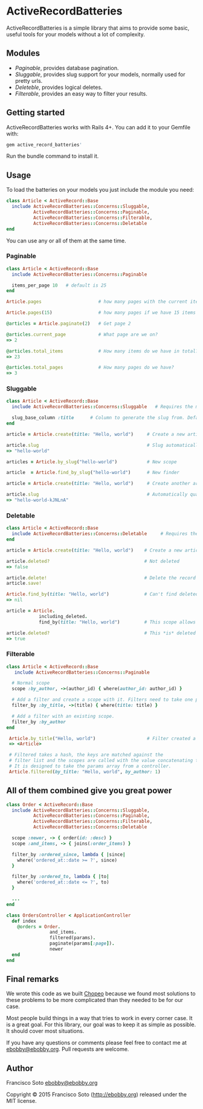 # ActiveRecordBatteries

ActiveRecordBatteries is a simple library that aims to provide some basic, useful tools for your models without a lot of complexity.

## Modules

- *Paginable*, provides database pagination.
- *Sluggable*, provides slug support for your models, normally used for pretty urls.
- *Deleteble*, provides logical deletes.
- *Filterable*, provides an easy way to filter your results.

## Getting started

ActiveRecordBatteries works with Rails 4+. You can add it to your Gemfile with:

```ruby
gem active_record_batteries'
```

Run the bundle command to install it.

## Usage

To load the batteries on your models you just include the module you need:

```ruby
class Article < ActiveRecord::Base
  include ActiveRecordBatteries::Concerns::Sluggable,
          ActiveRecordBatteries::Concerns::Paginable,
          ActiveRecordBatteries::Concerns::Filterable,
          ActiveRecordBatteries::Concerns::Deletable
end
```

You can use any or all of them at the same time.

### Paginable

```ruby
class Article < ActiveRecord::Base
  include ActiveRecordBatteries::Concerns::Paginable

  items_per_page 10   # default is 25
end
```

```ruby
Article.pages                     # how many pages with the current items_per_page configuration.

Article.pages(15)                 # how many pages if we have 15 items per page

@articles = Article.paginate(2)   # Get page 2

@articles.current_page            # What page are we on?
=> 2

@articles.total_items             # How many items do we have in total?
=> 23

@articles.total_pages             # How many pages do we have?
=> 3

```

### Sluggable

```ruby
class Article < ActiveRecord::Base
  include ActiveRecordBatteries::Concerns::Sluggable   # Requires the model to have a string column named slug.

  slug_base_column :title      # Column to generate the slug from. Default is :name
end
```

```ruby
article = Article.create(title: "Hello, world")     # Create a new article

article.slug                                        # Slug automatically generated
=> "hello-world"

articles = Article.by_slug("hello-world")           # New scope

article  = Article.find_by_slug("hello-world")      # New finder

article = Article.create(title: "Hello, world")     # Create another article with clashing slug

article.slug                                        # Automatically qualified, slugs are unique.
=> "hello-world-kJNLnA"
```

### Deletable

```ruby
class Article < ActiveRecord::Base
  include ActiveRecordBatteries::Concerns::Deletable     # Requires the model to have a datetime column named deleted_at.
end
```

```ruby
article = Article.create(title: "Hello, world")    # Create a new article

article.deleted?                                   # Not deleted
=> false

article.delete!                                    # Delete the record
article.save!

Article.find_by(title: "Hello, world")             # Can't find deleted records.
=> nil

article = Article.
            including_deleted.
            find_by(title: "Hello, world")         # This scope allows to find it

article.deleted?                                   # This *is* deleted
=> true
```

### Filterable

```ruby
class Article < ActiveRecord::Base
   include ActiveRecordBatteries::Concerns::Paginable

  # Normal scope
  scope :by_author, ->(author_id) { where(author_id: author_id) }

  # Add a filter and create a scope with it. Filters need to take one parameter.
  filter_by :by_title, ->(title) { where(title: title) }

  # Add a filter with an existing scope.
  filter_by :by_author
end
```

```ruby
 Article.by_title("Hello, world")                   # Filter created a scope.
 => <Article>

 # Filtered takes a hash, the keys are matched against the
 # filter list and the scopes are called with the value concatenating them.
 # It is designed to take the params array from a controller.
 Article.filtered(by_title: "Hello, world", by_author: 1)
```

## All of them combined give you great power
```ruby
class Order < ActiveRecord::Base
  include ActiveRecordBatteries::Concerns::Sluggable,
          ActiveRecordBatteries::Concerns::Paginable,
          ActiveRecordBatteries::Concerns::Filterable,
          ActiveRecordBatteries::Concerns::Deletable

  scope :newer, -> { order(id: :desc) }
  scope :and_items, -> { joins(:order_items) }

  filter_by :ordered_since, lambda { |since|
    where('ordered_at::date >= ?', since)
  }

  filter_by :ordered_to, lambda { |to|
    where('ordered_at::date <= ?', to)
  }

  ...
end

class OrdersController < ApplicationController
  def index
    @orders = Order.
                and_items.
                filtered(params).
                paginate(params[:page]).
                newer
  end
end
```

## Final remarks

We wrote this code as we built [Chopeo](https://www.chopeo.mx) because we found most solutions to these problems to be more complicated than they needed to be for our case.

Most people build things in a way that tries to work in every corner case. It is a great goal. For this library, our goal was to keep it as simple as possible. It should cover most situations.

If you have any questions or comments please feel free to contact me at ebobby@ebobby.org. Pull requests are welcome.

## Author

Francisco Soto <ebobby@ebobby.org>

Copyright © 2015 Francisco Soto (http://ebobby.org) released under the MIT license.

